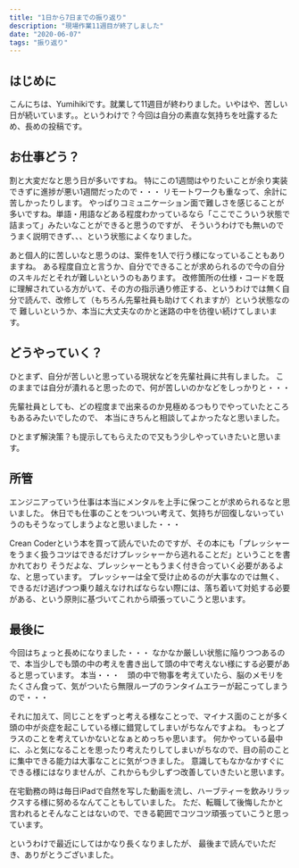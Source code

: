 ```yaml
---
title: "1日から7日までの振り返り"
description: "現場作業11週目が終了しました"
date: "2020-06-07"
tags: "振り返り"
---
```


## はじめに

こんにちは、Yumihikiです。就業して11週目が終わりました。いやはや、苦しい日が続いています。。というわけで？今回は自分の素直な気持ちを吐露するため、長めの投稿です。

## お仕事どう？

割と大変だなと思う日が多いですね。
特にこの1週間はやりたいことが余り実装できずに進捗が悪い1週間だったので・・・
リモートワークも重なって、余計に苦しかったりします。
やっぱりコミュニケーション面で難しさを感じることが多いですね。単語・用語などある程度わかっているなら「ここでこういう状態で詰まって」みたいなことができると思うのですが、
そういうわけでも無いのでうまく説明できず、、、という状態によくなりました。

あと個人的に苦しいなと思うのは、案件を1人で行う様になっていることもありますね。
ある程度自立と言うか、自分でできることが求められるので今の自分のスキルだとそれが難しいというのもあります。
改修箇所の仕様・コードを既に理解されている方がいて、その方の指示通り修正する、というわけでは無く自分で読んで、改修して（もちろん先輩社員も助けてくれますが）という状態なので
難しいというか、本当に大丈夫なのかと迷路の中を彷徨い続けてしまいます。

## どうやっていく？

ひとまず、自分が苦しいと思っている現状などを先輩社員に共有しました。
このままでは自分が潰れると思ったので、何が苦しいのかなどをしっかりと・・・

先輩社員としても、どの程度まで出来るのか見極めるつもりでやっていたところもあるみたいでしたので、
本当にきちんと相談してよかったなと思いました。

ひとまず解決策？も提示してもらえたので又もう少しやっていきたいと思います。

## 所管

エンジニアっていう仕事は本当にメンタルを上手に保つことが求められるなと思いました。
休日でも仕事のことをついつい考えて、気持ちが回復しないっていうのもそうなってしまうよなと思いました・・・

Crean Coderという本を買って読んでいたのですが、その本にも「プレッシャーをうまく扱うコツはできるだけプレッシャーから逃れることだ」ということを書かれており
そうだよな、プレッシャーともうまく付き合っていく必要があるよな、と思っています。
プレッシャーは全て受け止めるのが大事なのでは無く、できるだけ逃げつつ乗り越えなければならない際には、落ち着いて対処する必要がある、という原則に基づいてこれから頑張っていこうと思います。

## 最後に

今回はちょっと長めになりました・・・
なかなか厳しい状態に陥りつつあるので、本当少しでも頭の中の考えを書き出して頭の中で考えない様にする必要があると思っています。
本当・・・　頭の中で物事を考えていたら、脳のメモリをたくさん食って、気がついたら無限ループのランタイムエラーが起こってしまうので・・・

それに加えて、同じことをずっと考える様なことっで、マイナス面のことが多く頭の中が炎症を起こしている様に錯覚してしまいがちなんですよね。
もっとプラスのことを考えていかないとなぁとめっちゃ思います。
何かやっている最中に、ふと気になることを思ったり考えたりしてしまいがちなので、目の前のことに集中できる能力は大事なことに気がつきました。
意識してもなかなかすぐにできる様にはなりませんが、これからも少しずつ改善していきたいと思います。

在宅勤務の時は毎日iPadで自然を写した動画を流し、ハーブティーを飲みリラックスする様に努めるなんてこともしていました。
ただ、転職して後悔したかと言われるとそんなことはないので、できる範囲でコツコツ頑張っていこうと思っています。

というわけで最近にしてはかなり長くなりましたが、
最後まで読んでいただき、ありがとうございました。
